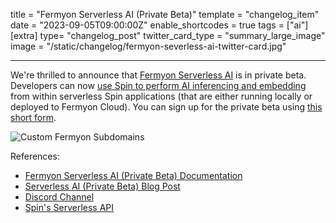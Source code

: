 title = "Fermyon Serverless AI (Private Beta)"
template = "changelog_item"
date = "2023-09-05T09:00:00Z"
enable_shortcodes = true
tags = ["ai"]
[extra]
type= "changelog_post"
twitter_card_type = "summary_large_image" 
image = "/static/changelog/fermyon-severless-ai-twitter-card.jpg"

---

We're thrilled to announce that [Fermyon Serverless AI](/cloud/serverless-ai) is in private beta. Developers can now [use Spin to perform AI inferencing and embedding](/spin/ai-sentiment-analysis-api-tutorial) from within serverless Spin applications (that are either running locally or deployed to Fermyon Cloud). You can sign up for the private beta using [this short form](https://fibsu0jcu2g.typeform.com/to/mNzgXRvB). 

<img src="/static/image/changelog/fermyon-severless-ai-twitter-card.jpg" alt="Custom Fermyon Subdomains">

<!-- break -->

References:

- [Fermyon Serverless AI (Private Beta) Documentation](/cloud/serverless-ai.md)
- [Serverless AI (Private Beta) Blog Post](https://www.fermyon.com/blog/introducing-fermyon-serverless-ai)
- [Discord Channel](https://www.fermyon.com/discord)
- [Spin's Serverless API](/spin/serverless-ai-api-guide.md)
